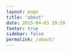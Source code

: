 ```yaml
---
layout: page
title: "about"
date: 2015-04-03 19:29
footer: true
sidebar: false
permalink: /about/
---
```

